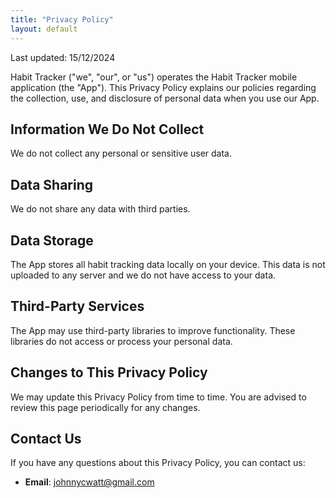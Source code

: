 ```yaml
---
title: "Privacy Policy"
layout: default
---
```


Last updated: 15/12/2024

Habit Tracker ("we", "our", or "us") operates the Habit Tracker mobile application (the "App"). This Privacy Policy explains our policies regarding the collection, use, and disclosure of personal data when you use our App.

## Information We Do Not Collect
We do not collect any personal or sensitive user data.

## Data Sharing
We do not share any data with third parties.

## Data Storage
The App stores all habit tracking data locally on your device. This data is not uploaded to any server and we do not have access to your data.

## Third-Party Services
The App may use third-party libraries to improve functionality. These libraries do not access or process your personal data.

## Changes to This Privacy Policy
We may update this Privacy Policy from time to time. You are advised to review this page periodically for any changes.

## Contact Us
If you have any questions about this Privacy Policy, you can contact us:
- **Email**: johnnycwatt@gmail.com
